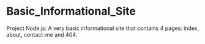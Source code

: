 # Basic_Informational_Site
Project Node.js: A very basic informational site that contains 4 pages: index, about, contact-me and 404.
